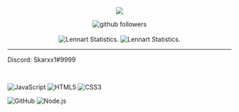 <p align="center">
    <img src="https://images-ext-2.discordapp.net/external/k6yVi2UV5sUZEBe5K_wUINa13aKGDECbY0s-EXbrzMU/https/images-ext-1.discordapp.net/external/XJVMqYLseemDEw-rlXG3vC43lry63C_fGusDD6bSb6s/%253Fsize%253D2048/https/cdn.discordapp.com/avatars/823696135456817184/a_6e7a9796196d44f7c390130bcdb1b7fb.gif" />
</p>

<p align="center">
    <img src="https://img.shields.io/github/followers/Skarxx1?label=Follow&style=social" alt="github followers" /><br>
    <br>
    <img src="https://github-readme-stats.vercel.app/api?username=Skarxx1&show_icons=true&custom_title=Skarxx1_%20Github%20Stats&theme=midnight-purple" alt="Lennart Statistics." />
    <img src="https://github-readme-stats.vercel.app/api/top-langs/?username=Skarxx1&layout=compact&theme=midnight-purple" alt="Lennart Statistics." />

</p>
<hr>

Discord: Skarxx1#9999

<br>

![JavaScript](https://img.shields.io/badge/-JavaScript-000000?style=for-the-badge&logo=javascript)
![HTML5](https://img.shields.io/badge/-HTML5-000000?style=for-the-badge&logo=HTML5)
![CSS3](https://img.shields.io/badge/-CSS3-000000?style=for-the-badge&logo=CSS3&logoColor=3799d6)

![GitHub](https://img.shields.io/badge/-GitHub-000000?style=for-the-badge&logo=github&logoColor=fff)
![Node.js](https://img.shields.io/badge/-Node.js-000000?style=for-the-badge&logo=node.js&logoColor=339933)
